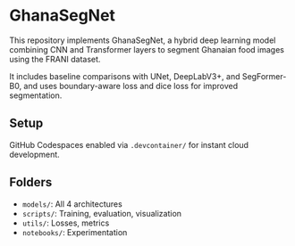 # GhanaSegNet

This repository implements GhanaSegNet, a hybrid deep learning model combining CNN and Transformer layers to segment Ghanaian food images using the FRANI dataset.

It includes baseline comparisons with UNet, DeepLabV3+, and SegFormer-B0, and uses boundary-aware loss and dice loss for improved segmentation.

## Setup
GitHub Codespaces enabled via `.devcontainer/` for instant cloud development.

## Folders
- `models/`: All 4 architectures
- `scripts/`: Training, evaluation, visualization
- `utils/`: Losses, metrics
- `notebooks/`: Experimentation
